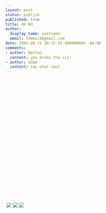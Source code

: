 ```yaml
---
layout: post
status: publish
published: true
title: OH NO
author:
  display_name: username
  email: ndemick@gmail.com
date: 2005-08-15 10:22:55.000000000 -04:00
comments:
- author: Nathan
  content: you broke the css!
- author: adam
  content: say what now?
---
```

<marquee direction="right">
<img src="http://www.unfulfilling.com/infx/GiantCrab_walk.gif" width="545" height="405">&nbsp &nbsp &nbsp &nbsp &nbsp &nbsp &nbsp &nbsp &nbsp &nbsp &nbsp &nbsp &nbsp &nbsp &nbsp &nbsp &nbsp &nbsp 
    <img src="http://www.unfulfilling.com/infx/POW_skip.gif">
       <img src="http://www.unfulfilling.com/infx/POW_skip.gif">        <img src="http://www.unfulfilling.com/infx/POW_skip.gif"><img src="http://www.unfulfilling.com/infx/POW_skip.gif">           <img src="http://www.unfulfilling.com/infx/POW_skip.gif">     <img src="http://www.unfulfilling.com/infx/POW_skip.gif">                <img src="http://www.unfulfilling.com/infx/POW_skip.gif"></marquee>